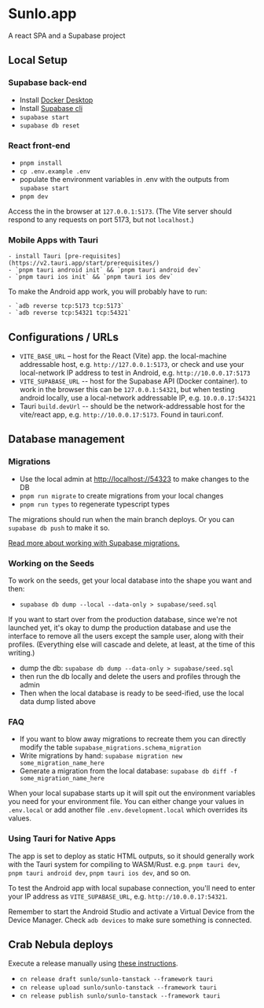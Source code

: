 # Sunlo.app

A react SPA and a Supabase project

## Local Setup

### Supabase back-end

- Install [Docker Desktop](https://docs.docker.com/desktop/)
- Install [Supabase cli](https://supabase.com/docs/guides/local-development/cli/getting-started)
- `supabase start`
- `supabase db reset`

### React front-end

- `pnpm install`
- `cp .env.example .env`
- populate the environment variables in .env with the outputs from `supabase start`
- `pnpm dev`

Access the in the browser at `127.0.0.1:5173`. (The Vite server should respond to any requests on port 5173,
but not `localhost`.)

### Mobile Apps with Tauri

    - install Tauri [pre-requisites](https://v2.tauri.app/start/prerequisites/)
    - `pnpm tauri android init` && `pnpm tauri android dev`
    - `pnpm tauri ios init` && `pnpm tauri ios dev`

To make the Android app work, you will probably have to run:

    - `adb reverse tcp:5173 tcp:5173`
    - `adb reverse tcp:54321 tcp:54321`

## Configurations / URLs

- `VITE_BASE_URL` – host for the React (Vite) app. the local-machine addressable host, e.g. `http://127.0.0.1:5173`, or check and use your local-network IP address to test in Android, e.g. `http://10.0.0.17:5173`
- `VITE_SUPABASE_URL` -- host for the Supabase API (Docker container). to work in the browser this can be `127.0.0.1:54321`, but when testing android locally, use a local-network addressable IP, e.g. `10.0.0.17:54321`
- Tauri `build.devUrl` -- should be the network-addressable host for the vite/react app, e.g. `http://10.0.0.17:5173`. Found in tauri.conf.

## Database management

### Migrations

- Use the local admin at [http://localhost://54323](http://localhost://54323) to make changes to the DB
- `pnpm run migrate` to create migrations from your local changes
- `pnpm run types` to regenerate typescript types

The migrations should run when the main branch deploys. Or you can `supabase db push` to make it so.

[Read more about working with Supabase migrations.](https://supabase.com/docs/guides/local-development/cli/getting-started)

### Working on the Seeds

To work on the seeds, get your local database into the shape you want and then:

- `supabase db dump --local --data-only > supabase/seed.sql`

If you want to start over from the production database, since we're not launched yet, it's okay
to dump the production database and use the interface to remove all the users except the sample
user, along with their profiles. (Everything else will cascade and delete, at least, at the time
of this writing.)

- dump the db: `supabase db dump --data-only > supabase/seed.sql`
- then run the db locally and delete the users and profiles through the admin
- Then when the local database is ready to be seed-ified, use the local data dump listed above

### FAQ

- If you want to blow away migrations to recreate them you can directly modify the table `supabase_migrations.schema_migration`
- Write migrations by hand: `supabase migration new some_migration_name_here`
- Generate a migration from the local database: `supabase db diff -f some_migration_name_here`

When your local supabase starts up it will spit out the environment variables you need for your environment file.
You can either change your values in `.env.local` or add another file `.env.development.local` which overrides its values.

### Using Tauri for Native Apps

The app is set to deploy as static HTML outputs, so it should generally work
with the Tauri system for compiling to WASM/Rust. e.g. `pnpm tauri dev`,
`pnpm tauri android dev`, `pnpm tauri ios dev`, and so on.

To test the Android app with local supabase connection, you'll need to enter your IP address as `VITE_SUPABASE_URL`, e.g. `http://10.0.0.17:54321`.

Remember to start the Android Studio and activate a Virtual Device from the Device Manager. Check `adb devices` to make sure something is connected.

## Crab Nebula deploys

Execute a release manually using [these instructions](https://web.crabnebula.cloud/crabnebula/cn-cli/releases).

- `cn release draft sunlo/sunlo-tanstack --framework tauri`
- `cn release upload sunlo/sunlo-tanstack --framework tauri`
- `cn release publish sunlo/sunlo-tanstack --framework tauri`
